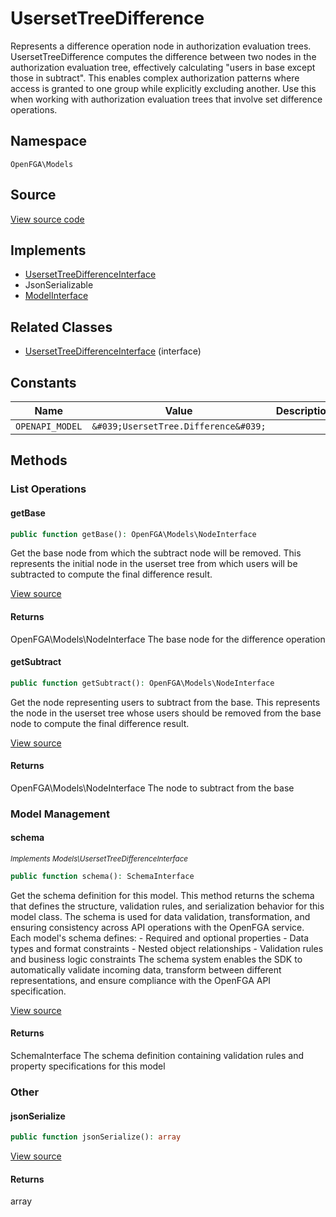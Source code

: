 # UsersetTreeDifference

Represents a difference operation node in authorization evaluation trees. UsersetTreeDifference computes the difference between two nodes in the authorization evaluation tree, effectively calculating &quot;users in base except those in subtract&quot;. This enables complex authorization patterns where access is granted to one group while explicitly excluding another. Use this when working with authorization evaluation trees that involve set difference operations.

## Namespace
`OpenFGA\Models`

## Source
[View source code](https://github.com/evansims/openfga-php/blob/main/src/Models/UsersetTreeDifference.php)

## Implements
* [UsersetTreeDifferenceInterface](UsersetTreeDifferenceInterface.md)
* JsonSerializable
* [ModelInterface](ModelInterface.md)

## Related Classes
* [UsersetTreeDifferenceInterface](Models/UsersetTreeDifferenceInterface.md) (interface)

## Constants
| Name | Value | Description |
|------|-------|-------------|
| `OPENAPI_MODEL` | `&#039;UsersetTree.Difference&#039;` |  |


## Methods

                                                                                    
### List Operations
#### getBase


```php
public function getBase(): OpenFGA\Models\NodeInterface
```

Get the base node from which the subtract node will be removed. This represents the initial node in the userset tree from which users will be subtracted to compute the final difference result.

[View source](https://github.com/evansims/openfga-php/blob/main/src/Models/UsersetTreeDifference.php#L56)


#### Returns
OpenFGA\Models\NodeInterface
 The base node for the difference operation

#### getSubtract


```php
public function getSubtract(): OpenFGA\Models\NodeInterface
```

Get the node representing users to subtract from the base. This represents the node in the userset tree whose users should be removed from the base node to compute the final difference result.

[View source](https://github.com/evansims/openfga-php/blob/main/src/Models/UsersetTreeDifference.php#L65)


#### Returns
OpenFGA\Models\NodeInterface
 The node to subtract from the base

### Model Management
#### schema

*<small>Implements Models\UsersetTreeDifferenceInterface</small>*  

```php
public function schema(): SchemaInterface
```

Get the schema definition for this model. This method returns the schema that defines the structure, validation rules, and serialization behavior for this model class. The schema is used for data validation, transformation, and ensuring consistency across API operations with the OpenFGA service. Each model&#039;s schema defines: - Required and optional properties - Data types and format constraints - Nested object relationships - Validation rules and business logic constraints The schema system enables the SDK to automatically validate incoming data, transform between different representations, and ensure compliance with the OpenFGA API specification.

[View source](https://github.com/evansims/openfga-php/blob/main/src/Models/ModelInterface.php#L52)


#### Returns
SchemaInterface
 The schema definition containing validation rules and property specifications for this model

### Other
#### jsonSerialize


```php
public function jsonSerialize(): array
```


[View source](https://github.com/evansims/openfga-php/blob/main/src/Models/UsersetTreeDifference.php#L74)


#### Returns
array

